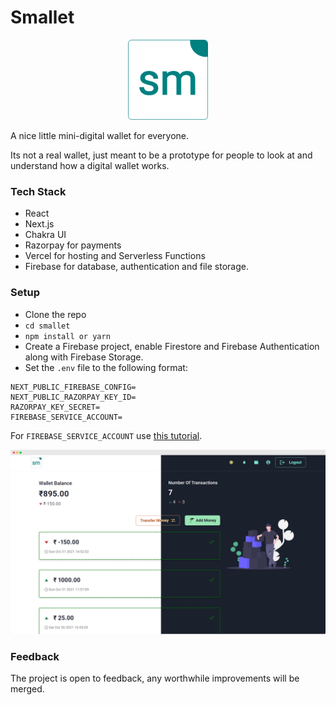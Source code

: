 # Smallet

<p align="center">
    <img src="./public/logo192.png" style="width: 128px;height: 128px;" alt="Smallet" />
</p>

A nice little mini-digital wallet for everyone.

Its not a real wallet, just meant to be a prototype for people to look at and understand how a digital wallet works.

### Tech Stack

- React
- Next.js
- Chakra UI
- Razorpay for payments
- Vercel for hosting and Serverless Functions
- Firebase for database, authentication and file storage.

### Setup

- Clone the repo
- `cd smallet`
- `npm install or yarn`
- Create a Firebase project, enable Firestore and Firebase Authentication along with Firebase Storage.
- Set the `.env` file to the following format:

```env
NEXT_PUBLIC_FIREBASE_CONFIG=
NEXT_PUBLIC_RAZORPAY_KEY_ID=
RAZORPAY_KEY_SECRET=
FIREBASE_SERVICE_ACCOUNT=
```

For `FIREBASE_SERVICE_ACCOUNT` use [this tutorial](https://dev.to/vvo/how-to-add-firebase-service-account-json-files-to-vercel-ph5).

<p align="center">
    <img src="./public/images/walletscreely.png" alt="Smallet Screenshot" />
</p>

### Feedback

The project is open to feedback, any worthwhile improvements will be merged.
